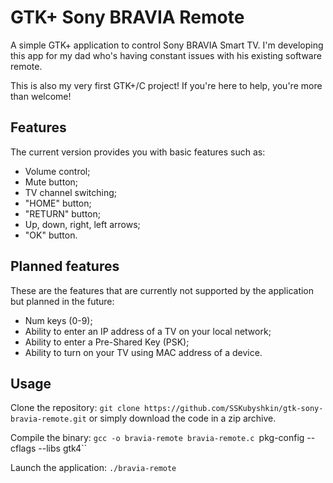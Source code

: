 # GTK+ Sony BRAVIA Remote

A simple GTK+ application to control Sony BRAVIA Smart TV. I'm developing this app for my dad who's having constant issues with his existing software remote.

This is also my very first GTK+/C project! If you're here to help, you're more than welcome!

## Features

The current version provides you with basic features such as:
* Volume control;
* Mute button;
* TV channel switching;
* "HOME" button;
* "RETURN" button;
* Up, down, right, left arrows;
* "OK" button.

## Planned features

These are the features that are currently not supported by the application but planned in the future:
* Num keys (0-9);
* Ability to enter an IP address of a TV on your local network;
* Ability to enter a Pre-Shared Key (PSK);
* Ability to turn on your TV using MAC address of a device.

## Usage

Clone the repository:
`git clone https://github.com/SSKubyshkin/gtk-sony-bravia-remote.git`
or simply download the code in a zip archive.

Compile the binary:
`gcc -o bravia-remote bravia-remote.c `pkg-config --cflags --libs gtk4``

Launch the application:
`./bravia-remote`

